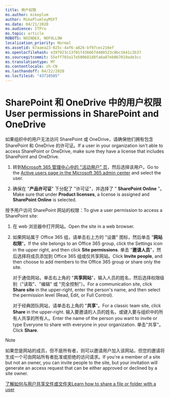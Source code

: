```yaml
---
title: 用户权限
ms.author: mikeplum
author: MikePlumleyMSFT
ms.date: 04/21/2020
ms.audience: ITPro
ms.topic: article
ROBOTS: NOINDEX, NOFOLLOW
localization_priority: Normal
ms.assetid: 67aaea23-025c-4af6-a826-bf97cec216ef
ms.openlocfilehash: e397923c13f01f436667d488523c8bc1641c2b37
ms.sourcegitcommit: 55eff703a17e500681d8fa6a87eb067019ade3cc
ms.translationtype: MT
ms.contentlocale: zh-CN
ms.lasthandoff: 04/22/2020
ms.locfileid: "43710505"
---
```

# <a name="user-permissions-in-sharepoint-and-onedrive"></a><span data-ttu-id="d4bd9-102">SharePoint 和 OneDrive 中的用户权限</span><span class="sxs-lookup"><span data-stu-id="d4bd9-102">User permissions in SharePoint and OneDrive</span></span>

<span data-ttu-id="d4bd9-103">如果组织中的用户无法访问 SharePoint 或 OneDrive，请确保他们拥有包含 SharePoint 和 OneDrive 的许可证。</span><span class="sxs-lookup"><span data-stu-id="d4bd9-103">If a user in your organization isn't able to access SharePoint or OneDrive, make sure they have a license that includes SharePoint and OneDrive.</span></span> 
  
1. <span data-ttu-id="d4bd9-104">转到[Microsoft 365 管理中心中的 "活动用户" 页](https://portal.office.com/adminportal/home#/users)，然后选择该用户。</span><span class="sxs-lookup"><span data-stu-id="d4bd9-104">Go to the [Active users page in the Microsoft 365 admin center](https://portal.office.com/adminportal/home#/users) and select the user.</span></span> 
    
2. <span data-ttu-id="d4bd9-105">确保在 "**产品许可证**" 下分配了 "许可证"，并选择了 " **SharePoint Online** "。</span><span class="sxs-lookup"><span data-stu-id="d4bd9-105">Make sure that under **Product licenses**, a license is assigned and **SharePoint Online** is selected.</span></span> 
    
 <span data-ttu-id="d4bd9-106">授予用户访问 SharePoint 网站的权限：</span><span class="sxs-lookup"><span data-stu-id="d4bd9-106">To give a user permission to access a SharePoint site:</span></span> 
  
1. <span data-ttu-id="d4bd9-107">在 web 浏览器中打开网站。</span><span class="sxs-lookup"><span data-stu-id="d4bd9-107">Open the site in a web browser.</span></span>
    
2. <span data-ttu-id="d4bd9-108">如果网站属于 Office 365 组，请单击右上方的 "设置" 图标，然后单击 "**网站权限**"。</span><span class="sxs-lookup"><span data-stu-id="d4bd9-108">If the site belongs to an Office 365 group, click the Settings icon in the upper right, and then click **Site permissions**.</span></span> <span data-ttu-id="d4bd9-109">单击 "**邀请人员**"，然后选择将成员添加到 Office 365 组或仅共享网站。</span><span class="sxs-lookup"><span data-stu-id="d4bd9-109">Click **Invite people**, and then choose to add members to the Office 365 group or share only the site.</span></span> 
    
    <span data-ttu-id="d4bd9-110">对于通信网站，单击右上角的 "**共享网站**"，输入人员的姓名，然后选择权限级别（"读取"、"编辑" 或 "完全控制"）。</span><span class="sxs-lookup"><span data-stu-id="d4bd9-110">For a communication site, click **Share site** in the upper-right, enter the person's name, and then select the permission level (Read, Edit, or Full Control).</span></span> 
    
    <span data-ttu-id="d4bd9-111">对于经典团队网站，请单击右上角的 "**共享**"。</span><span class="sxs-lookup"><span data-stu-id="d4bd9-111">For a classic team site, click **Share** in the upper-right.</span></span> <span data-ttu-id="d4bd9-112">输入要邀请的人员的姓名，或键入要与组织中的所有人共享的所有人。</span><span class="sxs-lookup"><span data-stu-id="d4bd9-112">Enter the name of the person you want to invite or type Everyone to share with everyone in your organization.</span></span> <span data-ttu-id="d4bd9-113">单击"共享"。</span><span class="sxs-lookup"><span data-stu-id="d4bd9-113">Click **Share**.</span></span>
    
> [!NOTE]
> <span data-ttu-id="d4bd9-114">如果您是网站的成员，但不是所有者，则可以邀请用户加入该网站，但您的邀请将生成一个可由网站所有者批准或拒绝的访问请求。</span><span class="sxs-lookup"><span data-stu-id="d4bd9-114">If you're a member of a site but not an owner, you can invite people to the site, but your invitation will generate an access request that can be either approved or declined by a site owner.</span></span> 
  
[<span data-ttu-id="d4bd9-115">了解如何与用户共享文件或文件夹</span><span class="sxs-lookup"><span data-stu-id="d4bd9-115">Learn how to share a file or folder with a user</span></span>](https://go.microsoft.com/fwlink/?linkid=533408)
  

